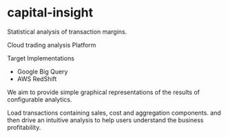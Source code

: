 capital-insight
===============

Statistical analysis of transaction margins.

Cloud trading analysis Platform

Target Implementations

* Google Big Query
* AWS RedShift



We aim to provide simple graphical representations of the results of configurable analytics.

Load transactions containing sales, cost and aggregation components. and then 
drive an intuitive analysis to help users understand the business profitability.
